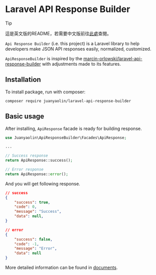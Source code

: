 # Laravel API Response Builder

> [!TIP]
> 這是英文版的README，若需要中文版前往[此處](README.zh-TW.md)查閱。

`Api Response Builder` (i.e. this project) is a Laravel library to help developers make JSON API responses easily, normalized, customized.

`ApiResponseBuilder` is inspired by the [marcin-orlowski/laravel-api-response-builder](https://github.com/MarcinOrlowski/laravel-api-response-builder) with adjustments made to its features.

## Installation

To install package, run with composer:

```
composer require juanyaolin/laravel-api-response-builder
```

## Basic usage

After installing, `ApiResponse` facade is ready for building response.

```php
use Juanyaolin\ApiResponseBuilder\Facades\ApiResponse;

...

// Success response
return ApiResponse::success();

// Error response
return ApiResponse::error();
```

And you will get following response.

```json
// success
{
    "success": true,
    "code": 0,
    "message": "Success",
    "data": null,
}

// error
{
    "success": false,
    "code": -1,
    "message": "Error",
    "data": null
}
```

More detailed information can be found in [documents](documents/en/documents.md).